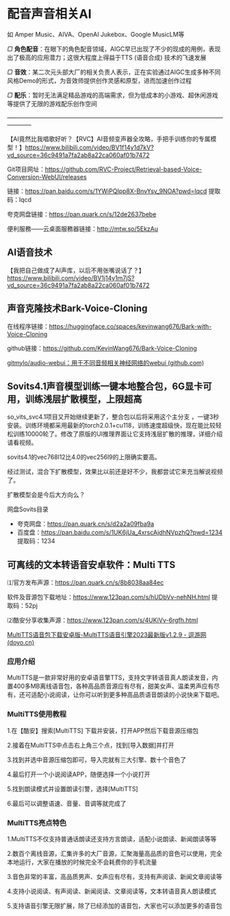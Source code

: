 # 配音声音相关AI

如 Amper Music、AIVA、OpenAI Jukebox、Google MusicLM等

*▢* **角色配音**：在眼下的角色配音领域，AIGC早已出现了不少的现成的用例，表现出了极高的应用潜力；这很大程度上得益于TTS (语音合成) 技术的飞速发展

*▢* **音效**：某二次元头部大厂的相关负责人表示，正在实验通过AIGC生成多种不同风格Demo的形式，为音效师提供创作灵感和原型，进而加速创作过程

*▢* **配乐**：暂时无法满足精品游戏的高端需求，但为低成本的小游戏、超休闲游戏等提供了无限的游戏配乐创作空间

————————————————————————————————————————

【AI竟然比我唱歌好听？【RVC】AI音频变声器全攻略，手把手训练你的专属模型！】<https://www.bilibili.com/video/BV1f14y1d7kV?vd_source=36c9491a7fa2ab8a22ca060af01b7472>

Git项目网址：<https://github.com/RVC-Project/Retrieval-based-Voice-Conversion-WebUI/releases>

链接：<https://pan.baidu.com/s/1YWiPQIpp8X-BnvYsv_9NOA?pwd=lqcd>    提取码：lqcd

夸克网盘链接：<https://pan.quark.cn/s/12de2637bebe>

便利服務——云桌面服務器链接：<http://mtw.so/5EkzAu>

## AI语音技术

【我把自己做成了AI声库，以后不用张嘴说话了？】<https://www.bilibili.com/video/BV1j14y1m7jS?vd_source=36c9491a7fa2ab8a22ca060af01b7472>

## 声音克隆技术Bark-Voice-Cloning

在线程序链接：<https://huggingface.co/spaces/kevinwang676/Bark-with-Voice-Cloning>

github链接：<https://github.com/KevinWang676/Bark-Voice-Cloning>

[gitmylo/audio-webui：用于不同音频相关神经网络的webui (github.com)](https://github.com/gitmylo/audio-webui)

## Sovits4.1声音模型训练一键本地整合包，6G显卡可用，训练浅层扩散模型，上限超高

so_vits_svc4.1项目又开始继续更新了，整合包以后将采用这个主分支 ，一键3秒安装。训练环境都采用最新的torch2.0.1+cu118，训练速度超级快，现在能比较轻松训练10000轮了。修改了原版的UI推理界面让它支持浅层扩散的推理，详细介绍请看视频。

sovits4.1的vec768l12比4.0的vec256l9的上限确实要高。

经过测试，混合下扩散模型，效果比以前还是好不少，我都尝试它来充当解说视频了。

扩散模型会是今后大方向么？

网盘Sovits目录

- 夸克网盘：<https://pan.quark.cn/s/d2a2a09fba9a>
- 百度盘：<https://pan.baidu.com/s/1UK6jUa_4xrscAjdhNVpzhQ?pwd=1234>     提取码：1234

## 可离线的文本转语音安卓软件：Multi TTS

⑴官方发布声源：<https://pan.quark.cn/s/8b8038aa84ec>

软件及音源包下载地址：<https://www.123pan.com/s/hUDbVv-nehNH.html>    提取码：52pj

⑵酷安分享收集声源：<https://www.123pan.com/s/4UKiVv-6rgfh.html>

[MultiTTS语音包下载安卓版-MultiTTS语音引擎2023最新版v1.2.9 - 逗游网 (doyo.cn)](https://www.doyo.cn/app/419890.html)

### 应用介绍

MultiTTS是一款非常好用的安卓语音擎TTS，支持文字转语音真人朗读发音，内置400多MB离线语音包，各种高品质音源应有尽有，甜美女声、温柔男声应有尽有，还可适配小说阅读，让你可以听到更多种高品质语音朗读的小说快来下载吧。

### MultiTTS使用教程

1.在【酷安】搜索[MultiTTS] 下载并安装，打开APP然后下载音源压缩包

2.接着在MultiTTS中点击右上角三个点，找到[导入数据]并打开

3.找到并选中音源压缩包即可，导入完就有三大引擎、数十个音色了

4.最后打开一个小说阅读APP，随便选择一个小说打开

5.找到朗读模式并设置朗读引警，选择[MultiTTS]

6.最后可以调整语速、音量、音调等就完成了

### MultiTTS亮点特色

1.MultiTTS不仅支持普通话朗读还支持方言朗读，适配小说朗读、新闻朗读等等

2.数百个离线音源，汇集许多的大厂音源，汇聚海量高品质的音色可以使用，完全本地运行，大家在播放的时候完全不会耗费你的手机流量

3.音色非常的丰富，高品质男声、女声应有尽有，支持有声阅读、新闻文章阅读等

4.支持小说阅读、有声阅读、新闻阅读、文章阅读等，文本转语音真人朗读模式

5.支持语音引擎无限扩展，除了已经添加的语音包，大家也可以添加更多的语音包
